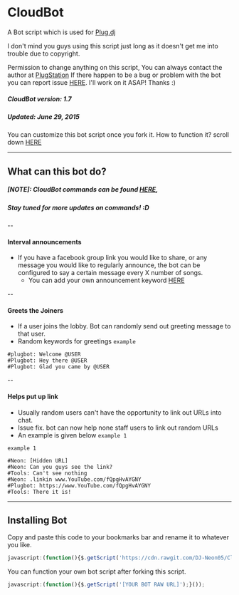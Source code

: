 CloudBot
=======

A Bot script which is used for [Plug.dj](http://plug.dj/communities/)

I don't mind you guys using this script just long as it doesn't get me into trouble due to copyright.

Permission to change anything on this script, You can always contact the author at
[PlugStation](http://chillout-lounge.webs.com/)
If there happen to be a bug or problem with the bot you can report issue [HERE](https://github.com/DJ-Neon05/Cloudbot/issues). I'll work on it ASAP! Thanks :)

##### CloudBot version: 1.7
##### Updated: June 29, 2015

You can customize this bot script once you fork it.
How to function it? scroll down [HERE](https://github.com/DJ-Neon05/Cloudbot/blob/master/README.md#installing-bot)

---
## What can this bot do? ##

##### [NOTE]: CloudBot commands can be found [HERE](http://chillout-lounge.webs.com/cloudbot), 
##### Stay tuned for more updates on commands! :D 


--
#### Interval announcements

- If you have a facebook group link you would like to share, or any message you would like to regularly announce, the bot can be configured to say a certain message every X number of songs.
    - You can add your own announcement keyword [HERE](https://github.com/DJ-Neon05/Cloudbot/blob/master/Packet/Cloudbot.js#L47) 

--
#### Greets the Joiners
- If a user joins the lobby. Bot can randomly send out greeting message to that user.
- Random keywords for greetings
`example`

```
#plugbot: Welcome @USER 
#Plugbot: Hey there @USER
#Plugbot: Glad you came by @USER
```

--
#### Helps put up link
- Usually random users can't have the opportunity to link out URLs into chat.
- Issue fix. bot can now help none staff users to link out random URLs
- An example is given below `example 1`

`example 1`
```
#Neon: [Hidden URL]
#Neon: Can you guys see the link?
#Tools: Can't see nothing
#Neon: .linkin www.YouTube.com/fQpgHvAYGNY
#Plugbot: https://www.YouTube.com/fQpgHvAYGNY
#Tools: There it is!
```


---
## Installing Bot
Copy and paste this code to your bookmarks bar and rename it to whatever you like.
```Javascript
javascript:(function(){$.getScript('https://cdn.rawgit.com/DJ-Neon05/Cloudbot/master/Packet/Cloudbot.js');}());
```
You can function your own bot script after forking this script.
```JavaScript
javascript:(function(){$.getScript('[YOUR BOT RAW URL]');}());
```
